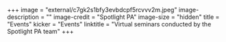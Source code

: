 +++
image = "external/c7gk2s1bfy3evbdcpf5rcvvv2m.jpeg"
image-description = ""
image-credit = "Spotlight PA"
image-size = "hidden"
title = "Events"
kicker = "Events"
linktitle = "Virtual seminars conducted by the Spotlight PA team"
+++
